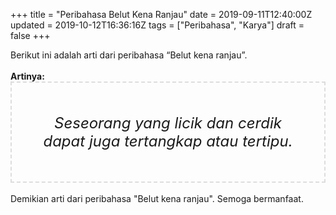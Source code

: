 +++
title = "Peribahasa Belut Kena Ranjau"
date = 2019-09-11T12:40:00Z
updated = 2019-10-12T16:36:16Z
tags = ["Peribahasa", "Karya"]
draft = false
+++

<div dir="ltr" style="text-align: left;" trbidi="on"><div style="text-align: justify;">Berikut ini adalah arti dari peribahasa “Belut kena ranjau”.</div><br /><div style="text-align: justify;"><b>Artinya:</b></div><div style="border: 2px dashed #ddd; font-size: 24px; height: auto; margin: 0 auto; padding: 50px; text-align: center; width: auto;"><i>Seseorang yang licik dan cerdik dapat juga tertangkap atau tertipu.</i></div><div style="text-align: justify;"><br /></div><div style="text-align: justify;">Demikian arti dari peribahasa "Belut kena ranjau". Semoga bermanfaat.</div></div>
